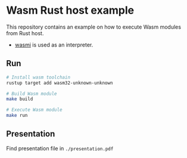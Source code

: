 # Wasm Rust host example

This repository contains an example on how to execute Wasm modules from Rust host.

* [wasmi](https://github.com/paritytech/wasmi) is used as an interpreter.


## Run

```sh
# Install wasm toolchain 
rustup target add wasm32-unknown-unknown

# Build Wasm module
make build

# Execute Wasm module
make run
```


## Presentation

Find presentation file in `./presentation.pdf`
